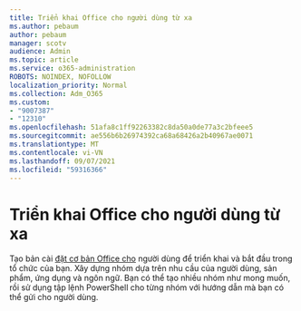 ```yaml
---
title: Triển khai Office cho người dùng từ xa
ms.author: pebaum
author: pebaum
manager: scotv
audience: Admin
ms.topic: article
ms.service: o365-administration
ROBOTS: NOINDEX, NOFOLLOW
localization_priority: Normal
ms.collection: Adm_O365
ms.custom:
- "9007387"
- "12310"
ms.openlocfilehash: 51afa8c1ff92263382c8da50a0de77a3c2bfeee5
ms.sourcegitcommit: ae556b6b26974392ca68a68426a2b40967ae0071
ms.translationtype: MT
ms.contentlocale: vi-VN
ms.lasthandoff: 09/07/2021
ms.locfileid: "59316366"
---
```

# <a name="deploy-office-to-remote-users"></a>Triển khai Office cho người dùng từ xa

Tạo bản cài [đặt cơ bản Office cho](https://admin.microsoft.com/Adminportal/Home#/officeremoteinstall) người dùng để triển khai và bắt đầu trong tổ chức của bạn. Xây dựng nhóm dựa trên nhu cầu của người dùng, sản phẩm, ứng dụng và ngôn ngữ. Bạn có thể tạo nhiều nhóm như mong muốn, rồi sử dụng tập lệnh PowerShell cho từng nhóm với hướng dẫn mà bạn có thể gửi cho người dùng.